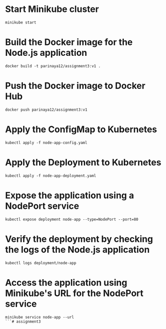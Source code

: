 # Start Minikube cluster
```SHELL
minikube start
```
# Build the Docker image for the Node.js application
```SHELL
docker build -t parinaya12/assignment3:v1 .
```
# Push the Docker image to Docker Hub
```SHELL
docker push parinaya12/assignment3:v1
```
# Apply the ConfigMap to Kubernetes
```SHELL
kubectl apply -f node-app-config.yaml
```
# Apply the Deployment to Kubernetes
```SHELL
kubectl apply -f node-app-deployment.yaml
```
# Expose the application using a NodePort service
```SHELL
kubectl expose deployment node-app --type=NodePort --port=80
```
# Verify the deployment by checking the logs of the Node.js application
```SHELL
kubectl logs deployment/node-app
```
# Access the application using Minikube's URL for the NodePort service
```SHELL
minikube service node-app --url
```#   a s s i g n m e n t 3 
 
 
